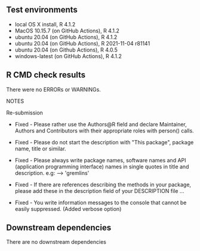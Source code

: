 ## Test environments
* local OS X install, R 4.1.2
* MacOS 10.15.7 (on GitHub Actions), R 4.1.2
* ubuntu 20.04 (on GitHub Actions), R 4.1.2
* ubuntu 20.04 (on GitHub Actions), R 2021-11-04 r81141
* ubuntu 20.04 (on Github Actions), R 4.0.5
* windows-latest (on GitHub Actions), R 4.1.2

## R CMD check results
There were no ERRORs or WARNINGs.

NOTES

Re-submission

* Fixed - Please rather use the Authors@R field and declare Maintainer, Authors and Contributors with their appropriate roles with person() calls.

* Fixed - Please do not start the description with "This package", package name, title or similar.

* Fixed - Please always write package names, software names and API (application programming interface) names in single quotes in title and description. e.g: --> 'gremlins'

* Fixed - If there are references describing the methods in your package, please add these in the description field of your DESCRIPTION file ...

* Fixed - You write information messages to the console that cannot be easily suppressed. (Added verbose option)



## Downstream dependencies
There are no downstream dependencies
